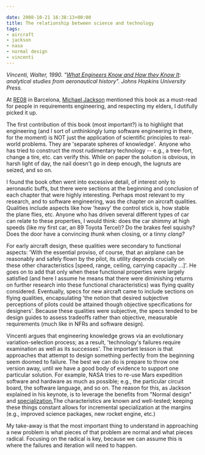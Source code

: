 ```yaml
---

date: 2008-10-21 16:38:13+00:00
title: The relationship between science and technology
tags:
- aircraft
- jackson
- nasa
- normal design
- vincenti
---
```


_Vincenti, Walter, 1990. "[What Engineers Know and How they Know It](http://books.google.com/books?id=zXJTAAAAMAAJ&q=What+Engineers+Know+and+How+They+Know+It:+Analytical+Studies+from+Aeronautical+History&dq=What+Engineers+Know+and+How+They+Know+It:+Analytical+Studies+from+Aeronautical+History&ei=OFz3SICjMZPyMsnOidQI&pgis=1): analytical studies from aeronautical history". Johns Hopkins University Press._

At [RE08](http://sites.upc.edu/~www-gessi/re08/) in Barcelona, [Michael Jackson](http://mcs.open.ac.uk/mj665/) mentioned this book as a must-read for people in requirements engineering, and respecting my elders, I dutifully picked it up.

The first contribution of this book (most important?) is to highlight that engineering (and I sort of unthinkingly lump software engineering in there, for the moment) is NOT just the application of scientific principles to real-world problems. They are 'separate spheres of knowledge'.  Anyone who has tried to construct the most rudimentary technology -- e.g., a tree-fort, change a tire, etc. can verify this. While on paper the solution is obvious, in harsh light of day, the nail doesn't go in deep enough, the lugnuts are seized, and so on.

I found the book often went into excessive detail, of interest only to aeronautic buffs, but there were sections at the beginning and conclusion of each chapter that were highly interesting. Perhaps most relevant to my research, and to software engineering, was the chapter on aircraft qualities. Qualities include aspects like how 'heavy' the control stick is, how stable the plane flies, etc. Anyone who has driven several different types of car can relate to these properties, I would think: does the car shimmy at high speeds (like my first car, an 89 Toyota Tercel)? Do the brakes feel squishy? Does the door have a convincing _thunk_ when closing, or a tinny _clang?_

For early aircraft design, these qualities were secondary to functional aspects: 'With the essential proviso, of course, that an airplane can be reasonably and safely flown by the pilot, its utility depends crucially on these other characteristics [speed, range, ceiling, carrying capacity ...]'. He goes on to add that only when these functional properties were largely satisfied (and here I assume he means that there were diminishing returns on further research into these functional characteristics) was flying quality considered. Eventually, specs for new aircraft came to include sections on flying qualities, encapsulating 'the notion that desired subjective perceptions of pilots could be attained though objective specifications for designers'. Because these qualities were subjective, the specs tended to be design guides to assess tradeoffs rather than objective, measurable requirements (much like in NFRs and software design).

Vincenti argues that engineering knowledge grows via an evolutionary variation-selection process; as a result, 'technology's failures require examination as well as its successes'. The important lesson is that approaches that attempt to design something perfectly from the beginning seem doomed to failure. The best we can do is prepare to throw one version away, until we have a good body of evidence to support one particular solution. For example, NASA tries to re-use Mars expedition software and hardware as much as possible; e.g., the particular circuit board, the software language, and so on. The reason for this, as Jackson explained in his keynote, is to leverage the benefits from "Normal design" and [specialization.](http://sites.upc.edu/~www-gessi/re08/PUBLIC_SLIDES/michaelJacksonKeynote.pdf)The characteristics are known and well-tested; keeping these things constant allows for incremental specialization at the margins (e.g., improved science packages, new rocket engine, etc.)

My take-away is that the most important thing to understand in approaching a new problem is what pieces of that problem are normal and what pieces radical. Focusing on the radical is key, because we can assume this is where the failures and iteration will need to happen.
